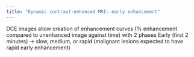 ```yaml
---
title: "Dynamic contrast-enhanced MRI: early enhancement"
---
```

DCE images allow creation of enhancement curves (% enhancement compared to unenhanced image against time) with 2 phases
Early (first 2 minutes) &#8594; slow, medium, or rapid (malignant lesions expected to have rapid early enhancement)

